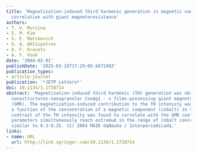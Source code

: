 ```yaml
---
title: 'Magnetization-induced third harmonic generation in magnetic nanogranular films:
  correlation with giant magnetoresistance'
authors:
- T. V. Murzina
- E. M. Kim
- S. E. Matskevich
- O. A. Aktsipetrov
- A. F. Kravets
- A. Y. Vovk
date: '2004-02-01'
publishDate: '2025-03-15T17:29:03.667240Z'
publication_types:
- article-journal
publication: '*JETP Letters*'
doi: 10.1134/1.1738714
abstract: 'Magnetization-induced third harmonic (TH) generation was observed in magnetic
  nanostructures-nanogranular CoxAg1 - x films-possessing giant magnetoresistance
  (GMR). The magnetization-induced contribution to the TH intensity was studied as
  a function of the concentration of a magnetic component (cobalt) in the films. Magnetic
  contrast of the TH intensity was found to correlate with the GMR coefficient: both
  parameters simultaneously reach extremum in the range of cobalt concentrations x
  similar to 0.3-0.35. (C) 2004 MAIK dqNauka / Interperiodicadq.'
links:
- name: URL
  url: http://link.springer.com/10.1134/1.1738714
---
```

